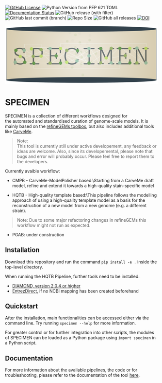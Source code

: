 [![GitHub License](https://img.shields.io/github/license/draeger-lab/specimen)](https://opensource.org/license/GPL-3.0)
![Python Version from PEP 621 TOML](https://img.shields.io/python/required-version-toml?tomlFilePath=https%3A%2F%2Fraw.githubusercontent.com%2Fdraeger-lab%2Fspecimen%2Fmain%2Fpyproject.toml)
[![Documentation Status](https://readthedocs.org/projects/specimen/badge/?version=latest)](https://specimen.readthedocs.io/en/latest/?badge=latest)
![GitHub release (with filter)](https://img.shields.io/github/v/release/draeger-lab/specimen?logo=github&label=SPECIMEN&color=B4A069&style=flat-square&include_prereleases)
![GitHub last commit (branch)](https://img.shields.io/github/last-commit/draeger-lab/specimen/main)
![Repo Size](https://img.shields.io/github/repo-size/draeger-lab/specimen)
![GitHub all releases](https://img.shields.io/github/downloads/draeger-lab/specimen/total?logo=github&label=GitHub%20downloads)
[![DOI](https://zenodo.org/badge/DOI/10.5281/zenodo.12723500.svg)](https://doi.org/10.5281/zenodo.12723500)

![Logo of SPECIMEN](docs/source/images/LogoSPECIMEN.png)

# SPECIMEN

SPECIMEN is a collection of different workflows designed for the automated and standardised curation of genome-scale models. It is mainly based on the [refineGEMs toolbox](https://github.com/draeger-lab/refinegems/tree/main), but also includes additional tools like [CarveMe](https://carveme.readthedocs.io/en/latest/).

> Note: <br> 
  This tool is currently still under active developement, any feedback or ideas are welcome. Also, since its developemental, please note that bugs and error will probably occur. Please feel free to report them to the developers.

Currently avaible workflow:

- CMPB - CarveMe-ModelPolisher based:\\Starting from a CarveMe draft model, refine and extend it towards a high-quality stain-specific model

- HQTB - High-quality template based:\\This pipeline follows the modelling approach of using a high-quality template model as a basis for the reconstruction of a new model from a new genome (e.g. a different strain). 

> Note: Due to some major refactoring changes in refineGEMs this workflow might not run as expected.

- PGAB: under construction

## Installation  

Download this repository and run the command `pip install -e .` inside the top-level directory.     

When running the HQTB Pipeline, further tools need to be installed:

- [DIAMOND, version 2.0.4 or higher](https://github.com/bbuchfink/diamond)
- [EntrezDirect](https://www.ncbi.nlm.nih.gov/books/NBK179288/), if no NCBI mapping has been created beforehand

## Quickstart

After the installation, main functionalities can be accessed either via the command line. Try running `specimen --help` for more information.

For greater control or for further integration into other scripts, the modules of SPECIMEN can be loaded as a Python package using `import specimen` in a Python script.

## Documentation

For more information about the available pipelines, the code or for troubleshooting, please refer to the documentation of the tool [here](https://specimen.readthedocs.io/en/latest/).

